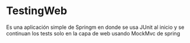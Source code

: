 # TestingWeb


Es una aplicación simple de Springm en donde se usa JUnit al inicio y se continuan los tests solo en la capa de web usando MockMvc de spring
